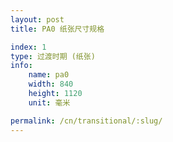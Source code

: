 ```yaml
---
layout: post
title: PA0 纸张尺寸规格

index: 1
type: 过渡时期 (纸张)
info:
    name: pa0
    width: 840
    height: 1120
    unit: 毫米

permalink: /cn/transitional/:slug/
---
```



